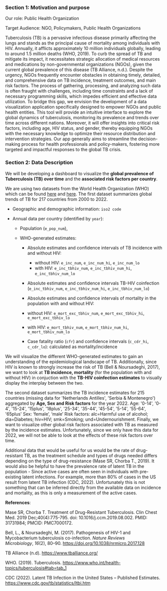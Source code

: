 ### Section 1: Motivation and purpose

Our role: Public Health Organization

Target Audience: NGO, Policymakers, Public Health Organizations

Tuberculosis (TB) is a pervasive infectious disease primarily affecting the lungs and stands as the principal cause of mortality among individuals with HIV. Annually, it afflicts approximately 10 million individuals globally, leading to around 1.5 million deaths (WHO, 2019). To curb the spread of TB and mitigate its impact, it necessitates strategic allocation of medical resources and medications by non-governmental organizations (NGOs), given the current global prevalence of this disease (TB Alliance, n.d.). Despite the urgency, NGOs frequently encounter obstacles in obtaining timely, detailed, and comprehensive data on TB incidence, treatment outcomes, and main risk factors. The process of gathering, processing, and analyzing such data is often fraught with challenges, including time constraints and a lack of necessary programming skills, which impedes efficient and effective data utilization. To bridge this gap, we envision the development of a data visualization application specifically designed to empower NGOs and public health entities. This tool will provide an intuitive interface to explore the global dynamics of tuberculosis, monitoring its prevalence and trends over time across different nations. Moreover, it will offer insights into critical risk factors, including age, HIV status, and gender, thereby equipping NGOs with the necessary knowledge to optimize their resource distribution and intervention strategies. Our app generally aims to streamline the decision-making process for health professionals and policy-makers, fostering more targeted and impactful responses to the global TB crisis.

### Section 2: Data Description

We will be developing a dashboard to visualize the **global prevalence of Tuberculosis (TB) over time** and the **associated risk factors per country**.

We are using two datasets from the World Health Organization (WHO) which can be found [here](https://www.google.com/url?q=https://extranet.who.int/tme/generateCSV.asp?ds%3Destimates&sa=D&source=docs&ust=1711469479701182&usg=AOvVaw2Uui8IYP7fyZ3E0_nXPnGw) and [here](https://www.google.com/url?q=https://extranet.who.int/tme/generateCSV.asp?ds%3Destimates_age_sex&sa=D&source=docs&ust=1711469600536959&usg=AOvVaw3O2Ts9QUTKv5xk08Arn6fE). The first dataset summarizes global trends of TB for 217 countries from 2000 to 2022.

-   Geographic and demographic information: `iso2 code`

-   Annual data per country (identified by `year`):

    -   Population (`e_pop_num`),

    -   WHO-generated estimates:

        -   Absolute estimates and confidence intervals of TB incidence with and without HIV: 
            - without HIV: `e_inc_num`, `e_inc_num_hi`, `e_inc_num_lo`
            - with HIV: `e_inc_tbhiv_num`, `e_inc_tbhiv_num_hi`, `e_inc_tbhiv_num_lo`

        -   Absolute estimates and confidence intervals TB-HIV coinfection (`e_inc_tbhiv_num`, `e_inc_tbhiv_num_hi`, `e_inc_tbhiv_num_lo`)

        -   Absolute estimates and confidence intervals of mortality in the population with and without HIV: 
        - without HIV: `e_mort_exc_tbhiv_num`, `e_mort_exc_tbhiv_hi`, `e_mort_exc_tbhiv_lo`
        - with HIV: `e_mort_tbhiv_num`, `e_mort_tbhiv_num_hi`, `e_mort_tbhiv_num_lo`

        -   Case fatality ratio (`cfr`) and confidence intervals (`c_cdr_hi`, `c_cdr_lo`): calculated as mortality/incidence

We will visualize the different WHO-generated estimates to gain an understanding of the epidemiological landscape of TB. Additionally, since HIV is known to strongly increase the risk of TB (Bell & Noursadeghi, 2017), we want to look at **TB incidence, mortality** (for the population with and without HIV) in conjuction with the **TB-HIV coinfection estimates** to visually display the interplay between the two.

The second dataset summarizes the TB incidence estimates for 215 countries (missing data for 'Netherlands Antilles', 'Serbia & Montenegro') aggregated by **Age, Sex and Risk factors** for the year 2022. Age: '0-14', '0-4', '15-24', '15plus', '18plus', '25-34', '35-44', '45-54', '5-14', '55-64', '65plus' Sex: ‘female’, ‘male’ Risk factors: alc=Harmful use of alcohol; dia=Diabetes; hiv=HIV; smk=Smoking; und=Undernourishment. Finally, we want to visualize other global risk factors associated with TB as measured by the incidence estimates. Unfortunately, since we only have this data for 2022, we will not be able to look at the effects of these risk factors over time.

Additional data that would be useful for us would be the rate of drug-resistant TB, as the treatment schedule and types of drugs needed differs depending on the type of drug-resistance (Mase SR, Chorba T., 2019). It would also be helpful to have the prevalence rate of latent TB in the population - Since active cases are often seen in individuals with pre-existing latent infections. For example, more than 80% of cases in the US result from latent TB infection (CDC, 2022). Unfortunately this is not something that can be inferred directly from the available data on incidence and mortality, as this is only a measurement of the active cases.

**References**:

Mase SR, Chorba T. Treatment of Drug-Resistant Tuberculosis. Clin Chest Med. 2019 Dec;40(4):775-795. doi: 10.1016/j.ccm.2019.08.002. PMID: 31731984; PMCID: PMC7000172.

Bell, L., & Noursadeghi, M. (2017). Pathogenesis of HIV-1 and Mycobacterium tuberculosis co-infection. *Nature Reviews Microbiology*, *16*(2), 80–90. https://doi.org/10.1038/nrmicro.2017.128

TB Alliance (n.d). https://www.tballiance.org/

WHO. (2019). Tuberculosis. https://www.who.int/health-topics/tuberculosis#tab=tab_1

CDC (2022). Latent TB Infection in the United States – Published Estimates. https://www.cdc.gov/tb/statistics/ltbi.htm